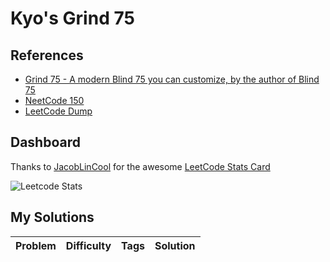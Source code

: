 # Kyo's Grind 75

## References
- [Grind 75 - A modern Blind 75 you can customize, by the author of Blind 75](https://www.techinterviewhandbook.org/grind75)
- [NeetCode 150](https://neetcode.io/practice)
- [LeetCode Dump](https://github.com/JacobLinCool/LeetCode-Dump)

## Dashboard

Thanks to [JacobLinCool](https://github.com/JacobLinCool) for the awesome [LeetCode Stats Card](https://github.com/JacobLinCool/LeetCode-Stats-Card)

![Leetcode Stats](https://leetcard.jacoblin.cool/kyomind?font=rubik&show_rank=false&ext=activity)


## My Solutions

| Problem | Difficulty | Tags | Solution |
| ------- | ---------- | ---- | -------- |
